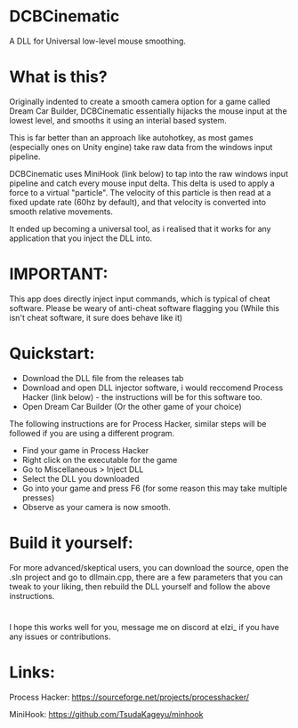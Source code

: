 # DCBCinematic

A DLL for Universal low-level mouse smoothing.

# What is this?

Originally indented to create a smooth camera option for a game called Dream Car Builder, DCBCinematic essentially hijacks the mouse input at the lowest level,
and smooths it using an interial based system.

This is far better than an approach like autohotkey, as most games (especially ones on Unity engine) take raw data from the windows input pipeline.

DCBCinematic uses MiniHook (link below) to tap into the raw windows input pipeline and catch every mouse input delta.
This delta is used to apply a force to a virtual "particle".
The velocity of this particle is then read at a fixed update rate (60hz by default), and that velocity is converted into smooth relative movements.

It ended up becoming a universal tool, as i realised that it works for any application that you inject the DLL into.

# IMPORTANT:

This app does directly inject input commands, which is typical of cheat software. Please be weary of anti-cheat software flagging you (While this isn't cheat software, it sure does behave like it)

# Quickstart:

- Download the DLL file from the releases tab
- Download and open DLL injector software, i would reccomend Process Hacker (link below) - the instructions will be for this software too.
- Open Dream Car Builder (Or the other game of your choice)

The following instructions are for Process Hacker, similar steps will be followed if you are using a different program.

- Find your game in Process Hacker
- Right click on the executable for the game
- Go to Miscellaneous > Inject DLL
- Select the DLL you downloaded
- Go into your game and press F6 (for some reason this may take multiple presses)
- Observe as your camera is now smooth.

# Build it yourself:

For more advanced/skeptical users, you can download the source, open the .sln project and go to dllmain.cpp, there are a few parameters that you can tweak to your liking, then rebuild the DLL yourself and follow the above instructions.

#
I hope this works well for you, message me on discord at elzi_ if you have any issues or contributions.

# Links:

Process Hacker: https://sourceforge.net/projects/processhacker/

MiniHook: https://github.com/TsudaKageyu/minhook
